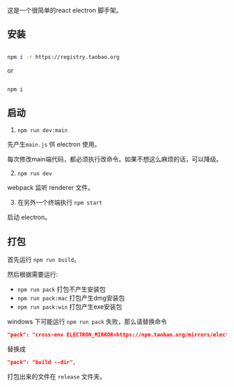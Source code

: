 这是一个很简单的react electron 脚手架。

## 安装

```bash

npm i -r https://registry.taobao.org
``` 

or 

```bash

npm i
``` 

## 启动

1. `npm run dev:main`

先产生`main.js` 供 electron 使用。

每次修改main端代码，都必须执行改命令。如果不想这么麻烦的话，可以降级。


2. `npm run dev`

webpack 监听 renderer 文件。

3. 在另外一个终端执行 `npm start`

启动 electron。

## 打包

首先运行 `npm run build`。

然后根据需要运行:

* `npm run pack` 打包不产生安装包
* `npm run pack:mac` 打包产生dmg安装包
* `npm run pack:win` 打包产生exe安装包

windows 下可能运行 `npm run pack` 失败，那么请替换命令

```json
"pack": "cross-env ELECTRON_MIRROR=https://npm.taobao.org/mirrors/electron/ build --dir",
```

替换成

```json
"pack": "build --dir",
```

打包出来的文件在 `release` 文件夹。

